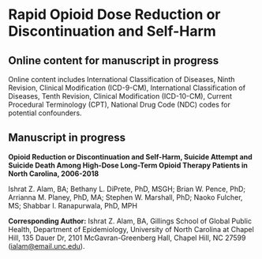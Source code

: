 # Rapid Opioid Dose Reduction or Discontinuation and Self-Harm
## Online content for manuscript in progress
Online content includes International Classification of Diseases, Ninth Revision, Clinical Modification (ICD-9-CM), International Classification of Diseases, Tenth Revision, Clinical Modification (ICD-10-CM), Current Procedural Terminology (CPT), National Drug Code (NDC) codes for potential confounders.

## Manuscript in progress
**Opioid Reduction or Discontinuation and Self-Harm, Suicide Attempt and Suicide Death Among High-Dose Long-Term Opioid Therapy Patients in North Carolina, 2006-2018**

Ishrat Z. Alam, BA; Bethany L. DiPrete, PhD, MSGH; Brian W. Pence, PhD; Arrianna M. Planey, PhD, MA; Stephen W. Marshall, PhD; Naoko Fulcher, MS; Shabbar I. Ranapurwala, PhD, MPH

**Corresponding Author:** Ishrat Z. Alam, BA, Gillings School of Global Public Health, Department of Epidemiology, University of North Carolina at Chapel Hill, 135 Dauer Dr, 2101 McGavran-Greenberg Hall, Chapel Hill, NC 27599 (ialam@email.unc.edu). 
